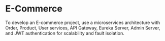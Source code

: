 # E-Commerce
To develop an E-commerce project, use a microservices architecture with Order, Product, User services, API Gateway, Eureka Server, Admin Server, and JWT authentication for scalability and fault isolation.
